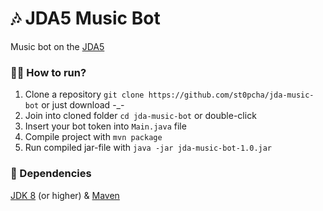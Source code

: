 # 🎶 JDA5 Music Bot
Music bot on the [JDA5](https://github.com/DV8FromTheWorld/JDA)

### 🏃‍♂️ How to run?
1. Clone a repository `git clone https://github.com/st0pcha/jda-music-bot` or just download -_-
2. Join into cloned folder `cd jda-music-bot` or double-click
3. Insert your bot token into `Main.java` file
4. Compile project with `mvn package`
5. Run compiled jar-file with `java -jar jda-music-bot-1.0.jar`

### 🔗 Dependencies
[JDK 8](https://www.oracle.com/cis/java/technologies/javase/javase8-archive-downloads.html) (or higher) & [Maven](https://maven.apache.org/)
